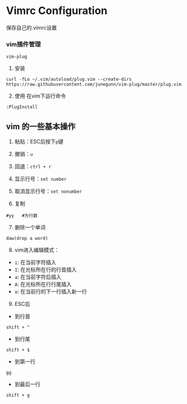# Vimrc Configuration
保存自己的.vimrc设置

### vim插件管理
`vim-plug`
1. 安装
```
curl -fLo ~/.vim/autoload/plug.vim --create-dirs https://raw.githubusercontent.com/junegunn/vim-plug/master/plug.vim
```
2. 使用
在vim下运行命令
```
:PlugInstall
```

## vim 的一些基本操作

1. 粘贴：ESC后按下`p`键
2. 撤销：`u`
3. 回退：`ctrl + r`

4. 显示行号：`set number`
5. 取消显示行号：`set nonumber`

6. 复制
```
#yy   #为行数
```

7. 删除一个单词
```
daw(drop a word)
```

8. vim进入编辑模式：
- `i`: 在当前字符插入
- `I`: 在光标所在行的行首插入
- `a`: 在当前字符后插入
- `A`: 在光标所在行行尾插入
- `o`: 在当前行的下一行插入新一行

9. ESC后
- 到行首
```
shift + ^
```
- 到行尾
```
shift + $
```
- 到第一行
```
gg
```
- 到最后一行
```
shift + g
```
